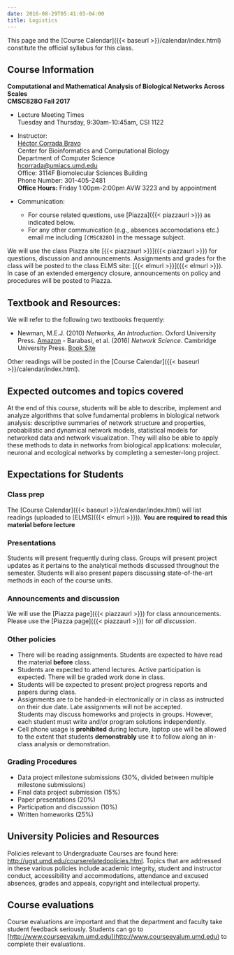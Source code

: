 ```yaml
---
date: 2016-08-29T05:41:03-04:00
title: Logistics
---
```


This page and the [Course Calendar]({{< baseurl >}}/calendar/index.html) constitute the official syllabus for this class.

## Course Information

**Computational and Mathematical Analysis of Biological Networks Across Scales**  
**CMSC828O Fall 2017**  


*	Lecture Meeting Times    
    Tuesday and Thursday, 9:30am-10:45am, CSI 1122

*	Instructor:  
    [H&eacute;ctor Corrada Bravo](http://www.cbcb.umd.edu/~hcorrada)  
    Center for Bioinformatics and Computational Biology  
    Department of Computer Science  
    <hcorrada@umiacs.umd.edu>  
    Office: 3114F Biomolecular Sciences Building  
    Phone Number: 301-405-2481  
    **Office Hours:** Friday 1:00pm-2:00pm AVW 3223 and by appointment
* Communication:  
    - For course related questions, use [Piazza]({{< piazzaurl >}}) as indicated below.  
    - For any other communication (e.g., absences accomodations etc.) email me including `[CMSC828O]` in the message subject.  

We will use the class Piazza site [{{< piazzaurl >}}]({{< piazzaurl >}}) for questions, discussion and announcements. Assignments and grades for the class will be posted to the class ELMS site: [{{< elmurl >}}]({{< elmurl >}}).
In case of an extended emergency closure, announcements on policy and procedures will be posted to Piazza.

## Textbook and Resources:

We will refer to the following two textbooks frequently:

- Newman, M.E.J. (2010) _Networks, An Introduction_. Oxford University Press. [Amazon](https://www.amazon.com/Networks-Introduction-Mark-Newman/dp/0199206651/ref=pd_bxgy_14_img_2?_encoding=UTF8&psc=1&refRID=Z4KKMKQBBRDZB7092JB9i)  - Barabasi, et al. (2016) _Network Science_. Cambridge University Press. [Book Site](http://barabasi.com/networksciencebook/)


Other readings will be posted in the [Course Calendar]({{< baseurl >}}/calendar/index.html).

## Expected outcomes and topics covered

At the end of this course, students will be able to describe,
implement and analyze algorithms that solve fundamental problems in
biological network analysis: descriptive summaries of network structure and properties, probabilistic and dynamical network models, statistical models for networked data and network visualization. They will also be able to apply these methods to data in networks from biological applications: molecular, neuronal and ecological networks by completing a semester-long project.


## Expectations for Students


### Class prep

The [Course Calendar]({{< baseurl >}}/calendar/index.html) will list
readings (uploaded to [ELMS]({{< elmurl >}})). **You are
required to read this material before lecture**

### Presentations

Students will present frequently during class. Groups will present project updates as it pertains to the analytical methods discussed throughout the semester. Students will also present papers discussing state-of-the-art methods in each of the course units.

### Announcements and discussion

We will use the [Piazza page]({{< piazzaurl >}}) for class
announcements. Please use the [Piazza page]({{< piazzaurl >}}) for
*all discussion*.

### Other policies

* There will be reading assignments. Students are expected to have read the material **before** class.  
* Students are expected to attend lectures. Active participation is expected. There will be graded work done in class.  
* Students will be expected to present project progress reports and papers during class. 
* Assignments are to be handed-in electronically or in class as instructed on their due date. Late assignments will not be accepted.  
 Students may discuss homeworks and projects in groups. However, each
  student must write and/or program solutions independently.  
* Cell phone usage is **prohibited** during lecture, laptop use will be allowed to the extent that students **demonstrably** use it to follow along an in-class analysis or demonstration.  

### Grading Procedures 

* Data project milestone submissions (30%, divided between multiple milestone submissions)  
* Final data project submission (15%)  
* Paper presentations (20%)  
* Participation and discussion (10%)  
* Written homeworks (25%)  

## University Policies and Resources

Policies relevant to Undergraduate Courses are found here: http://ugst.umd.edu/courserelatedpolicies.html. Topics that are addressed in these various policies include academic integrity, student and instructor conduct, accessibility and accommodations, attendance and excused absences, grades and appeals, copyright and intellectual property.


## Course evaluations

Course evaluations are important and that the department and faculty
take student feedback seriously.  Students can go to [http://www.courseevalum.umd.edu](http://www.courseevalum.umd.edu) to complete their evaluations.





